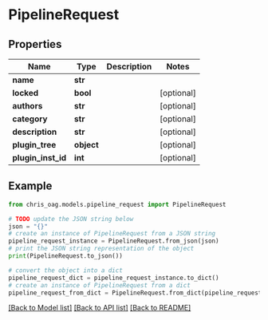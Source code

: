 # PipelineRequest


## Properties

Name | Type | Description | Notes
------------ | ------------- | ------------- | -------------
**name** | **str** |  | 
**locked** | **bool** |  | [optional] 
**authors** | **str** |  | [optional] 
**category** | **str** |  | [optional] 
**description** | **str** |  | [optional] 
**plugin_tree** | **object** |  | [optional] 
**plugin_inst_id** | **int** |  | [optional] 

## Example

```python
from chris_oag.models.pipeline_request import PipelineRequest

# TODO update the JSON string below
json = "{}"
# create an instance of PipelineRequest from a JSON string
pipeline_request_instance = PipelineRequest.from_json(json)
# print the JSON string representation of the object
print(PipelineRequest.to_json())

# convert the object into a dict
pipeline_request_dict = pipeline_request_instance.to_dict()
# create an instance of PipelineRequest from a dict
pipeline_request_from_dict = PipelineRequest.from_dict(pipeline_request_dict)
```
[[Back to Model list]](../README.md#documentation-for-models) [[Back to API list]](../README.md#documentation-for-api-endpoints) [[Back to README]](../README.md)


